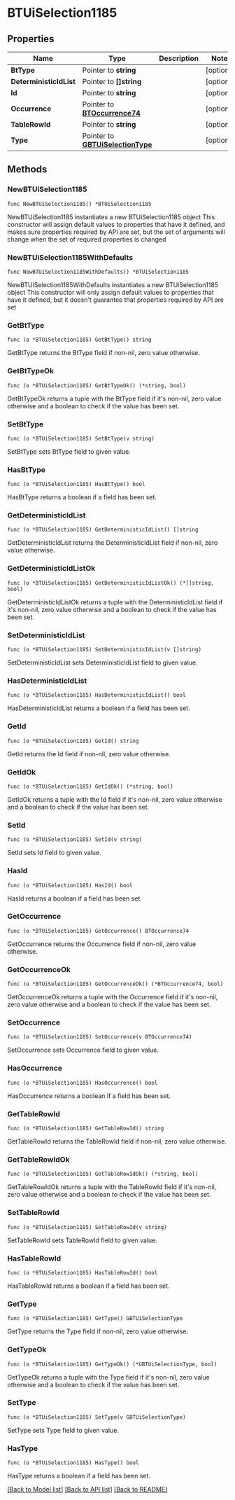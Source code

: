 # BTUiSelection1185

## Properties

Name | Type | Description | Notes
------------ | ------------- | ------------- | -------------
**BtType** | Pointer to **string** |  | [optional] 
**DeterministicIdList** | Pointer to **[]string** |  | [optional] 
**Id** | Pointer to **string** |  | [optional] 
**Occurrence** | Pointer to [**BTOccurrence74**](BTOccurrence74.md) |  | [optional] 
**TableRowId** | Pointer to **string** |  | [optional] 
**Type** | Pointer to [**GBTUiSelectionType**](GBTUiSelectionType.md) |  | [optional] 

## Methods

### NewBTUiSelection1185

`func NewBTUiSelection1185() *BTUiSelection1185`

NewBTUiSelection1185 instantiates a new BTUiSelection1185 object
This constructor will assign default values to properties that have it defined,
and makes sure properties required by API are set, but the set of arguments
will change when the set of required properties is changed

### NewBTUiSelection1185WithDefaults

`func NewBTUiSelection1185WithDefaults() *BTUiSelection1185`

NewBTUiSelection1185WithDefaults instantiates a new BTUiSelection1185 object
This constructor will only assign default values to properties that have it defined,
but it doesn't guarantee that properties required by API are set

### GetBtType

`func (o *BTUiSelection1185) GetBtType() string`

GetBtType returns the BtType field if non-nil, zero value otherwise.

### GetBtTypeOk

`func (o *BTUiSelection1185) GetBtTypeOk() (*string, bool)`

GetBtTypeOk returns a tuple with the BtType field if it's non-nil, zero value otherwise
and a boolean to check if the value has been set.

### SetBtType

`func (o *BTUiSelection1185) SetBtType(v string)`

SetBtType sets BtType field to given value.

### HasBtType

`func (o *BTUiSelection1185) HasBtType() bool`

HasBtType returns a boolean if a field has been set.

### GetDeterministicIdList

`func (o *BTUiSelection1185) GetDeterministicIdList() []string`

GetDeterministicIdList returns the DeterministicIdList field if non-nil, zero value otherwise.

### GetDeterministicIdListOk

`func (o *BTUiSelection1185) GetDeterministicIdListOk() (*[]string, bool)`

GetDeterministicIdListOk returns a tuple with the DeterministicIdList field if it's non-nil, zero value otherwise
and a boolean to check if the value has been set.

### SetDeterministicIdList

`func (o *BTUiSelection1185) SetDeterministicIdList(v []string)`

SetDeterministicIdList sets DeterministicIdList field to given value.

### HasDeterministicIdList

`func (o *BTUiSelection1185) HasDeterministicIdList() bool`

HasDeterministicIdList returns a boolean if a field has been set.

### GetId

`func (o *BTUiSelection1185) GetId() string`

GetId returns the Id field if non-nil, zero value otherwise.

### GetIdOk

`func (o *BTUiSelection1185) GetIdOk() (*string, bool)`

GetIdOk returns a tuple with the Id field if it's non-nil, zero value otherwise
and a boolean to check if the value has been set.

### SetId

`func (o *BTUiSelection1185) SetId(v string)`

SetId sets Id field to given value.

### HasId

`func (o *BTUiSelection1185) HasId() bool`

HasId returns a boolean if a field has been set.

### GetOccurrence

`func (o *BTUiSelection1185) GetOccurrence() BTOccurrence74`

GetOccurrence returns the Occurrence field if non-nil, zero value otherwise.

### GetOccurrenceOk

`func (o *BTUiSelection1185) GetOccurrenceOk() (*BTOccurrence74, bool)`

GetOccurrenceOk returns a tuple with the Occurrence field if it's non-nil, zero value otherwise
and a boolean to check if the value has been set.

### SetOccurrence

`func (o *BTUiSelection1185) SetOccurrence(v BTOccurrence74)`

SetOccurrence sets Occurrence field to given value.

### HasOccurrence

`func (o *BTUiSelection1185) HasOccurrence() bool`

HasOccurrence returns a boolean if a field has been set.

### GetTableRowId

`func (o *BTUiSelection1185) GetTableRowId() string`

GetTableRowId returns the TableRowId field if non-nil, zero value otherwise.

### GetTableRowIdOk

`func (o *BTUiSelection1185) GetTableRowIdOk() (*string, bool)`

GetTableRowIdOk returns a tuple with the TableRowId field if it's non-nil, zero value otherwise
and a boolean to check if the value has been set.

### SetTableRowId

`func (o *BTUiSelection1185) SetTableRowId(v string)`

SetTableRowId sets TableRowId field to given value.

### HasTableRowId

`func (o *BTUiSelection1185) HasTableRowId() bool`

HasTableRowId returns a boolean if a field has been set.

### GetType

`func (o *BTUiSelection1185) GetType() GBTUiSelectionType`

GetType returns the Type field if non-nil, zero value otherwise.

### GetTypeOk

`func (o *BTUiSelection1185) GetTypeOk() (*GBTUiSelectionType, bool)`

GetTypeOk returns a tuple with the Type field if it's non-nil, zero value otherwise
and a boolean to check if the value has been set.

### SetType

`func (o *BTUiSelection1185) SetType(v GBTUiSelectionType)`

SetType sets Type field to given value.

### HasType

`func (o *BTUiSelection1185) HasType() bool`

HasType returns a boolean if a field has been set.


[[Back to Model list]](../README.md#documentation-for-models) [[Back to API list]](../README.md#documentation-for-api-endpoints) [[Back to README]](../README.md)


